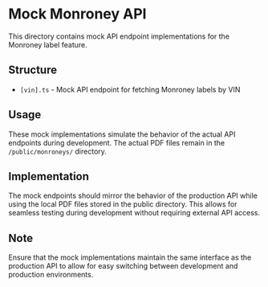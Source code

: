 # Mock Monroney API

This directory contains mock API endpoint implementations for the Monroney label feature.

## Structure

- `[vin].ts` - Mock API endpoint for fetching Monroney labels by VIN

## Usage

These mock implementations simulate the behavior of the actual API endpoints during development.
The actual PDF files remain in the `/public/monroneys/` directory.

## Implementation

The mock endpoints should mirror the behavior of the production API while using the local PDF files
stored in the public directory. This allows for seamless testing during development without
requiring external API access.

## Note

Ensure that the mock implementations maintain the same interface as the production API
to allow for easy switching between development and production environments.